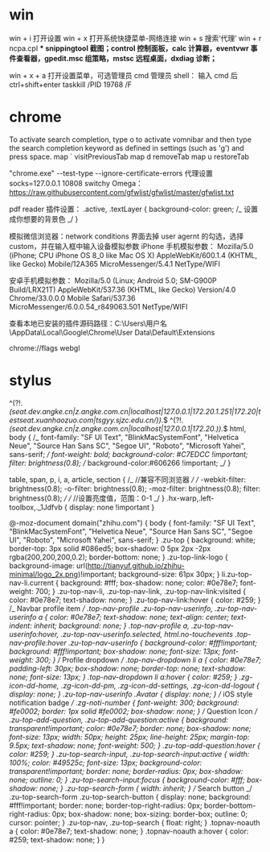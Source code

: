 # win

win + i 打开设置
win + x 打开系统快捷菜单-网络连接
win + s 搜索‘代理’
win + r ncpa.cpl
**\* snippingtool 截图；control 控制面板，calc 计算器，eventvwr 事件查看器，gpedit.msc 组策略，mstsc 远程桌面，dxdiag 诊断；**

win + x + a 打开设置菜单，可选管理员 cmd
管理员 shell： 输入 cmd 后 ctrl+shift+enter
taskkill /PID 19768 /F

# chrome

To activate search completion, type o to activate vomnibar and then type the search completion keyword as defined in settings (such as 'g') and press space.
map ` visitPreviousTab
map d removeTab
map u restoreTab

"chrome.exe" --test-type --ignore-certificate-errors
代理设置 socks=127.0.0.1 10808
switchy Omega：https://raw.githubusercontent.com/gfwlist/gfwlist/master/gfwlist.txt

pdf reader 插件设置：
.active, .textLayer {
background-color: green; /_ 设置成你想要的背景色 _/
}

模拟微信浏览器：network conditions 界面去掉 user agernt 的勾选，选择 custom，并在输入框中输入设备模拟参数
iPhone 手机模拟参数：
Mozilla/5.0 (iPhone; CPU iPhone OS 8_0 like Mac OS X) AppleWebKit/600.1.4 (KHTML, like Gecko) Mobile/12A365 MicroMessenger/5.4.1 NetType/WIFI

安卓手机模拟参数：
Mozilla/5.0 (Linux; Android 5.0; SM-G900P Build/LRX21T) AppleWebKit/537.36 (KHTML, like Gecko) Version/4.0 Chrome/33.0.0.0 Mobile Safari/537.36 MicroMessenger/6.0.0.54_r849063.501 NetType/WIFI

查看本地已安装的插件源码路径：C:\Users\用户名\AppData\Local\Google\Chrome\User Data\Default\Extensions

chrome://flags webgl

# stylus

^(?!._(seat.dev.angke.cn|z.angke.com.cn|localhost|127.0.0.1|172.20.1.251|172.20|testseat.xuanhaozuo.com|tsgyy.sjzc.edu.cn/))._$
^(?!.*(seat.dev.angke.cn|z.angke.com.cn|localhost|127.0.0.1|172.20.)).*$
html,
body {
/_ font-family: "SF UI Text", "BlinkMacSystemFont", "Helvetica Neue", "Source Han Sans SC", "Segoe UI", "Roboto", "Microsoft Yahei", sans-serif; _/
font-weight: bold;
background-color: #C7EDCC !important;
filter: brightness(0.8);
/_ background-color:#606266 !important; _/
}

table,
span,
p,
i,
a,
article, section {
/_ //兼容不同浏览器 _/
/_ -webkit-filter: brightness(0.8);
-o-filter: brightness(0.8);
-moz-filter: brightness(0.8);
filter: brightness(0.8); _/
/_ //设置亮度值，范围：0-1 _/
}
.hx-warp,.left-toolbox,.\_1Jdfvb {
display: none !important
}

@-moz-document domain("zhihu.com") {
body {
font-family: "SF UI Text", "BlinkMacSystemFont", "Helvetica Neue", "Source Han Sans SC", "Segoe UI", "Roboto", "Microsoft Yahei", sans-serif;
}
.zu-top {
background: white;
border-top: 3px solid #086ed5;
box-shadow: 0 5px 2px -2px rgba(200,200,200,0.2);
border-bottom: none;
}
.zu-top-link-logo {
background-image: url(http://tianyuf.github.io/zhihu-minimal/logo_2x.png)!important;
background-size: 61px 30px;
}
li.zu-top-nav-li.current {
background: #fff;
box-shadow: none;
color: #0e78e7;
font-weight: 700;
}
.zu-top-nav-li, .zu-top-nav-link, .zu-top-nav-link:visited {
color: #0e78e7;
text-shadow: none;
}
.zu-top-nav-link:hover {
color: #259;
}
/_ Navbar profile item _/
.top-nav-profile .zu-top-nav-userinfo, .zu-top-nav-userinfo a {
color: #0e78e7;
text-shadow: none;
text-align: center;
text-indent: inherit;
background: none;
}
.top-nav-profile a, .zu-top-nav-userinfo:hover, .zu-top-nav-userinfo.selected, html.no-touchevents .top-nav-profile:hover .zu-top-nav-userinfo {
background-color: #fff!important;
background: #fff!important;
box-shadow: none;
font-size: 13px;
font-weight: 300;
}
/_ Profile dropdown _/
.top-nav-dropdown li a {
color: #0e78e7;
padding-left: 30px;
box-shadow: none;
border-top: none;
text-shadow: none;
font-size: 13px;
}
.top-nav-dropdown li a:hover {
color: #259;
}
.zg-icon-dd-home, .zg-icon-dd-pm, .zg-icon-dd-settings, .zg-icon-dd-logout {
display: none;
}
.zu-top-nav-userinfo .Avatar {
display: none;
}
/_ iOS style notification badge _/
.zg-noti-number {
font-weight: 300;
background: #fe0002;
border: 1px solid #fe0002;
box-shadow: none;
}
/_ Question Icon _/
.zu-top-add-question, .zu-top-add-question:active {
background: transparent!important;
color: #0e78e7;
border: none;
box-shadow: none;
font-size: 13px;
width: 50px;
height: 25px;
line-height: 25px;
margin-top: 9.5px;
text-shadow: none;
font-weight: 500;
}
.zu-top-add-question:hover {
color: #259;
}
.zu-top-search-input, .zu-top-search-input:active {
width: 100%;
color: #49525c;
font-size: 13px;
background-color: transparent!important;
border: none;
border-radius: 0px;
box-shadow: none;
outline: 0;
}
.zu-top-search-input:focus {
background-color: #fff;
box-shadow: none;
}
.zu-top-search-form {
width: inherit;
}
/_ Search button _/
.zu-top-search-form .zu-top-search-button {
display: none;
background: #fff!important;
border: none;
border-top-right-radius: 0px;
border-bottom-right-radius: 0px;
box-shadow: none;
box-sizing: border-box;
outline: 0;
cursor: pointer;
}
.zu-top-nav, .zu-top-search {
float: right;
}
.topnav-noauth a {
color: #0e78e7;
text-shadow: none;
}
.topnav-noauth a:hover {
color: #259;
text-shadow: none;
}
}
